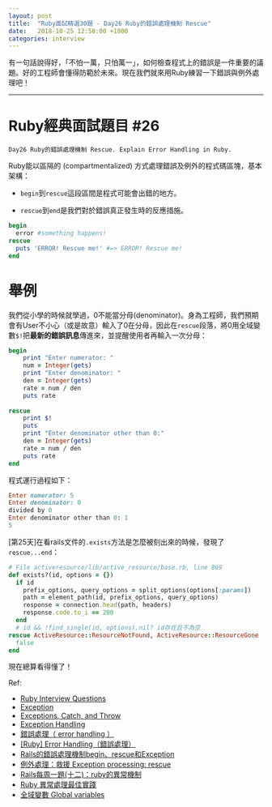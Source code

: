 ```yaml
---
layout: post
title:  "Ruby面試精選30題 - Day26 Ruby的錯誤處理機制 Rescue"
date:   2018-10-25 12:58:00 +1000
categories: interview
---
```


有一句話說得好，「不怕一萬，只怕萬一」，如何檢查程式上的錯誤是一件重要的議題。好的工程師會懂得防範於未來。現在我們就來用Ruby練習一下錯誤與例外處理吧！
<!-- more -->

---

# Ruby經典面試題目 #26

`Day26 Ruby的錯誤處理機制 Rescue. Explain Error Handling in Ruby.`

Ruby能以區隔的 (compartmentalized) 方式處理錯誤及例外的程式碼區塊，基本架構：

* `begin`到`rescue`這段區間是程式可能會出錯的地方。

* `rescue`到`end`是我們對於錯誤真正發生時的反應措施。

```ruby
begin
  error #something happens!
rescue
  puts 'ERROR! Rescue me!' #=> ERROR! Rescue me!
end
```

# 舉例

我們從小學的時候就學過，0不能當分母(denominator)。身為工程師，我們預期會有User不小心（或是故意）輸入了0在分母，因此在`rescue`段落，將0用全域變數`$!`把**最新的錯誤訊息**傳進來，並提醒使用者再輸入一次分母：

```ruby
begin
    print "Enter numerator: "
    num = Integer(gets)
    print "Enter denominator: "
    den = Integer(gets)
    rate = num / den
    puts rate
  
rescue
    print $!
    puts
    print "Enter denominator other than 0:"
    den = Integer(gets)  
    rate = num / den
    puts rate
end  
```

程式運行過程如下：

```ruby
Enter numerator: 5
Enter denominator: 0
divided by 0
Enter denominator other than 0: 1
5
```

[第25天]在看rails文件的`.exists`方法是怎麼被刻出來的時候，發現了`rescue...end`：

```ruby
# File activeresource/lib/active_resource/base.rb, line 869
def exists?(id, options = {})
  if id
    prefix_options, query_options = split_options(options[:params])
    path = element_path(id, prefix_options, query_options)
    response = connection.head(path, headers)
    response.code.to_i == 200
  end
  # id && !find_single(id, options).nil? id存在且不為空
rescue ActiveResource::ResourceNotFound, ActiveResource::ResourceGone
  false
end
```

現在總算看得懂了！

Ref:

* [Ruby Interview Questions](https://gist.github.com/kjvarga/ae0d9b3365122b1c2c74b9dd6a7d5226)
* [Exception](http://ruby-doc.org/core-2.5.1/Exception.html)
* [Exceptions, Catch, and Throw](https://ruby-doc.com/docs/ProgrammingRuby/html/tut_exceptions.html)
* [Exception Handling](https://www.studytonight.com/ruby/exception-handling-in-ruby)
* [錯誤處理（ error handling ）](http://railsfun.tw/t/topic/59)
* [[Ruby] Error Handling（錯誤處理）](https://pjchender.github.io/2018/06/05/ruby-error-handling%EF%BC%88%E9%8C%AF%E8%AA%A4%E8%99%95%E7%90%86%EF%BC%89/)
* [Rails的錯誤處理機制begin、rescue和Exception](https://medium.com/@pk60905/rails%E7%9A%84%E9%8C%AF%E8%AA%A4%E8%99%95%E7%90%86%E6%A9%9F%E5%88%B6begin-rescue%E5%92%8Cexception-ab71156a24a2)
* [例外處理：救援 Exception processing: rescue](https://guides.ruby.tw/ruby/rescue.html)
* [Rails每周一題(十二)：ruby的異常機制](http://rails-weekly.group.iteye.com/group/wiki/1821-rails-questions-weekly-12-ruby-exception-mechanism)
* [Ruby 異常處理最佳實踐](https://ruby-china.org/topics/29104)
* [全域變數 Global variables](https://guides.ruby.tw/ruby/globalvars.html)
